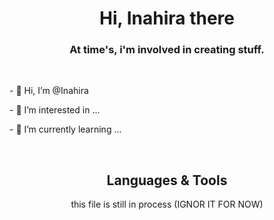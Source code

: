 
<h1 align="center" color="green" >
  Hi, Inahira there
</h1>

<H3 align="center" >
  At time's, i'm involved in creating stuff.
</H3>
<br/>
<div align="center" >
  <p align="left" >
      - 👋 Hi, I’m @Inahira
  </p>
  <p align="left" >
    - 👀 I’m interested in ...
  </p>
  <p align="left" >
     - 🌱 I’m currently learning ...
  </p>
</div>
<br/>
<h2 align="center" >
  Languages & Tools
</h2>
<div align="center" >
   this file is still in process (IGNOR IT FOR NOW)
    
  </a>
</div>
<!---
Inahira/Inahira is a ✨ special ✨ repository because its `README.md` (this file) appears on your GitHub profile.
You can click the Preview link to take a look at your changes.
--->

